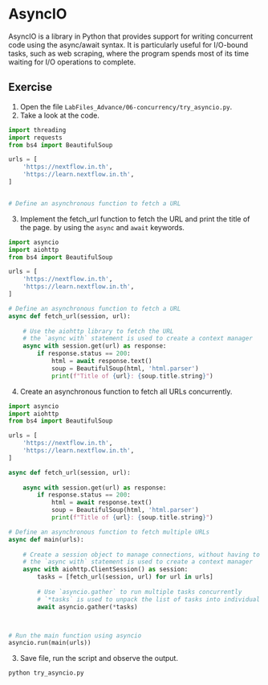 
# AsyncIO 

AsyncIO is a library in Python that provides support for writing concurrent code using the async/await syntax. It is particularly useful for I/O-bound tasks, such as web scraping, where the program spends most of its time waiting for I/O operations to complete.


## Exercise

1. Open the file `LabFiles_Advance/06-concurrency/try_asyncio.py`.
2. Take a look at the code.

```python
import threading
import requests
from bs4 import BeautifulSoup

urls = [
    'https://nextflow.in.th',
    'https://learn.nextflow.in.th',
]


# Define an asynchronous function to fetch a URL


```
3. Implement the fetch_url function to fetch the URL and print the title of the page. by using the `async` and `await` keywords.

```python
import asyncio
import aiohttp
from bs4 import BeautifulSoup

urls = [
    'https://nextflow.in.th',
    'https://learn.nextflow.in.th',
]

# Define an asynchronous function to fetch a URL
async def fetch_url(session, url):
    
    # Use the aiohttp library to fetch the URL
    # the `async with` statement is used to create a context manager
    async with session.get(url) as response:
        if response.status == 200:
            html = await response.text()
            soup = BeautifulSoup(html, 'html.parser')
            print(f"Title of {url}: {soup.title.string}")
```

4. Create an asynchronous function to fetch all URLs concurrently.

```python
import asyncio
import aiohttp
from bs4 import BeautifulSoup

urls = [
    'https://nextflow.in.th',
    'https://learn.nextflow.in.th',
]

async def fetch_url(session, url):
    
    async with session.get(url) as response:
        if response.status == 200:
            html = await response.text()
            soup = BeautifulSoup(html, 'html.parser')
            print(f"Title of {url}: {soup.title.string}")

# Define an asynchronous function to fetch multiple URLs
async def main(urls):
    
    # Create a session object to manage connections, without having to create a new connection for each request
    # the `async with` statement is used to create a context manager
    async with aiohttp.ClientSession() as session:
        tasks = [fetch_url(session, url) for url in urls]
        
        # Use `asyncio.gather` to run multiple tasks concurrently
        # `*tasks` is used to unpack the list of tasks into individual arguments
        await asyncio.gather(*tasks)



# Run the main function using asyncio
asyncio.run(main(urls))
```

3. Save file, run the script and observe the output.

```bash
python try_asyncio.py
```
